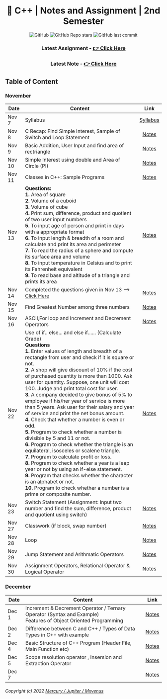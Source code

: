 <div align="center">

# 📜 C++ | Notes and Assignment | 2nd Semester

![GitHub](https://img.shields.io/github/license/zmercury/cpp?style=for-the-badge)
![GitHub Repo stars](https://img.shields.io/github/stars/zmercury/cpp?style=for-the-badge)
![GitHub last commit](https://img.shields.io/github/last-commit/zmercury/cpp?style=for-the-badge)

### Latest Assignment - [👉 Click Here](/Assignment/)
### Latest Note - [👉 Click Here](#december)

</div>

## Table of Content

### November 

|Date|Content|Link|
|--------|---------|:---------:|
|Nov 7|Syllabus|[Syllabus](/Notes/November/November/000_Nov7/)|
|Nov 8|C Recap: Find Simple Interest, Sample of Switch and Loop Statement|[Notes](/Notes/November/November/001_Nov8/)|
|Nov 9|Basic Addition, User Input and find area of rectriangle|[Notes](/Notes/November/002_Nov9/)|
|Nov 10|Simple Interest using double and Area of Circle (PI)|[Notes](/Notes/November/003_Nov10/)|
|Nov 11|Classes in C++: Sample Programs|[Notes](/Notes/November/004_Nov11/)|
|Nov 13|**Questions:**<br/>**1.** Area of square <br/> **2.** Volume of a cuboid <br/> **3.** Volume of cube <br/> **4.** Print sum, difference, product and quotient of two user input numbers <br/> **5.** To input age of person and print in days with a appropriate format <br/> **6.** To input length & breadth of a room and calculate and print its area and perimeter <br/> **7.** To read the radius of a sphere and compute its surface area and volume <br/> **8.** To input temperature in Celsius and to print its Fahrenheit equivalent <br/> **9.** To read base and altitude of a triangle and prints its area|[Notes](/Notes/November/005_Nov13/)|
|Nov 14|Completed the questions given in Nov 13 --> [Click Here](/Notes/November/005_Nov13/)|[Notes](/Notes/November/006_Nov14/)|
|Nov 15|Find Greatest Number among three numbers |[Notes](/Notes/November/007_Nov15)|
|Nov 16|ASCII,For loop and Increment and Decrement Operators |[Notes](/Notes/November/008_Nov16/)|
|Nov 22|Use of if.. else... and else if...... (Calculate Grade) <br/> **Questions** <br/> **1.** Enter values of length and breadth of a rectangle from user and check if it is square or not. <br/> **2.** A shop will give discount of 10% if the cost of purchased quantity is more than 1000. Ask user for quantity. Suppose, one unit will cost 100. Judge and print total cost for user. <br/> **3.** A company decided to give bonus of 5% to employee if his/her year of service is more than 5 years. Ask user for their salary and year of service and print the net bonus amount. <br/> **4.** Check that whether a number is even or odd. <br/> **5.** Program to check whether a number is divisible by 5 and 11 or not. <br/> **6.** Program to check whether the triangle is an equilateral, isosceles or scalene triangle. <br/> **7.** Program to calculate profit or loss. <br/> **8.** Program to check whether a year is a leap year or not by using an if-else statement. <br/> **9.** Program that checks whether the character is an alphabet or not. <br/> **10.** Program to check whether a number is a prime or composite number.|[Notes](/Notes/November/009_Nov22/) |
|Nov 23|Switch Statement (Assignment: Input two number and find the sum, difference, product and quotient using switch)| [Notes](/Notes/November/010_Nov23/)|
|Nov 27| Classwork (if block, swap number)| [Notes](/Notes/November/011_Nov27/)|
|Nov 28| Loop | [Notes](/Notes/November/012_Nov28/)|
|Nov 29| Jump Statement and Arithmatic Operators| [Notes](/Notes/November/013_Nov29/)|
|Nov 30| Assignment Operators, Relational Operator & Logical Operator | [Notes](/Notes/November/014_Nov30/)|


### December

|Date|Content|Link|
|---|---|---|
|Dec 1| Increment & Decrement Operator / Ternary Operator (Syntax and Example) <br/> Features of Object Oriented Programming |[Notes](/Notes/December/001_Dec1/)|
|Dec 2| Difference between C and C++ / Types of Data Types in C++ with example |[Notes](/Notes/December/002_Dec2/)|
|Dec 4| Basic Structure of C++ Program (Header File, Main Function etc) |[Notes](/Notes/December/003_Dec4/)|
|Dec 5| Scope resolution operator , Insersion and Extraction Operator |[Notes](/Notes/December/004_Dec5/)|
|Dec 7|  |[Notes](/Notes/December/005_Dec7/)|


###### Copyright (c) 2022 [Mercury / Jupiter / Mxvenus](https://nikhilbastola.com.np) 
